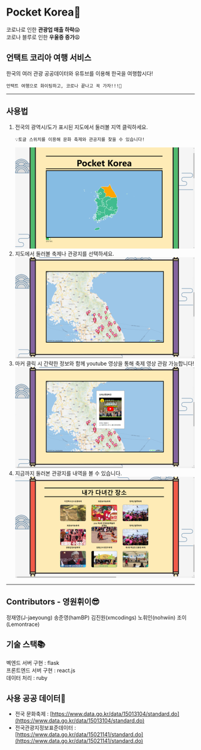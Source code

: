# Pocket Korea🛫
코로나로 인한 **관광업 매출 하락**😱  
코로나 블루로 인한 **우울증 증가**😩  

## 언택트 코리아 여행 서비스
한국의 여러 관광 공공데이터와 유튜브를 이용해 한국을 여행합시다! 
```
언택트 여행으로 화이팅하고, 코로나 끝나고 꼭 가자!!!🚀
``` 

---

## 사용법

1. 전국의 광역시/도가 표시된 지도에서 둘러볼 지역 클릭하세요.  
    ```
    💡토글 스위치를 이용해 문화 축제와 관공지를 찾을 수 있습니다!
    ```
    ![page1](./img/page1.png)
2. 지도에서 둘러볼 축제나 관광지를 선택하세요.  
    ![page2](./img/page2.png)
3. 마커 클릭 시 간략한 정보와 함께 youtube 영상을 통해 축제 영상 관람 가능합니다!
    ![page3](./img/page3.png)
4. 지금까지 둘러본 관광지를 내역을 볼 수 있습니다.
    ![page4](./img/page4.png)

---

## Contributors - 영원휘이😎
정재영(J-jaeyoung) 송준영(hamBP) 김진원(xmcodings) 노휘인(nohwiin) 조이(Lemontrace)

## 기술 스택📚
벡엔드 서버 구현 : flask  
프론트엔드 서버 구현 : react.js  
데이터 처리 : ruby

## 사용 공공 데이터📰
- 전국 문화축제 : [https://www.data.go.kr/data/15013104/standard.do](https://www.data.go.kr/data/15013104/standard.do)
- 전국관광지정보표준데이터 : [https://www.data.go.kr/data/15021141/standard.do](https://www.data.go.kr/data/15021141/standard.do)
    
